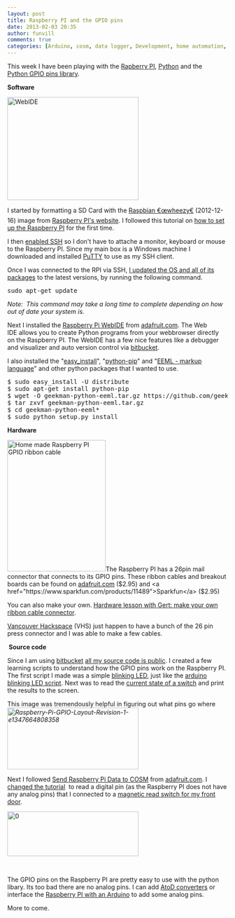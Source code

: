 ```yaml
---
layout: post
title: Raspberry PI and the GPIO pins
date: 2013-02-03 20:35
author: funvill
comments: true
categories: [Arduino, cosm, data logger, Development, home automation, Raspberry PI, raspberypi]
---
```

This week I have been playing with the <a href="http://www.raspberrypi.org/">Rapberry PI</a>, <a href="http://www.python.org/">Python</a> and the <a href="http://pypi.python.org/pypi/RPi.GPIO">Python GPIO pins library</a>.

<strong>Software</strong>

<img class="size-medium wp-image-3155 alignleft" alt="WebIDE" src="http://www.abluestar.com/blog/wp-content/uploads/2013/02/WebIDE-300x235.png" width="300" height="235" />

I started by formatting a SD Card with the <a href="http://www.raspberrypi.org/downloads">Raspbian €œwheezy€</a> (2012-12-16) image from <a href="http://www.raspberrypi.org/">Raspberry PI's website</a>. I followed this tutorial on <a href="http://learn.adafruit.com/adafruit-raspberry-pi-lesson-1-preparing-and-sd-card-for-your-raspberry-pi">how to set up the Raspberry PI</a> for the first time.

I then <a href="http://learn.adafruit.com/adafruits-raspberry-pi-lesson-6-using-ssh">enabled SSH</a> so I don't have to attache a monitor, keyboard or mouse to the Raspberry PI. Since my main box is a Windows machine I downloaded and installed <a href="http://www.putty.org/">PuTTY</a> to use as my SSH client.

Once I was connected to the RPI via SSH, <a href="http://www.cyberciti.biz/faq/how-do-i-update-ubuntu-linux-softwares/">I updated the OS and all of its packages</a> to the latest versions, by running the following command.
<pre>sudo apt-get update</pre>
<em>Note:  This command may take a long time to complete depending on how out of date your system is. </em>

Next I installed the <a href="http://learn.adafruit.com/webide">Raspberry Pi WebIDE</a> from <a href="http://learn.adafruit.com/webide">adafruit.com</a>. The Web IDE allows you to create Python programs from your webbrowser directly on the Raspberry PI. The WebIDE has a few nice features like a debugger and visualizer and auto version control via <a href="https://bitbucket.org/">bitbucket</a>.

I also installed the "<a href="http://packages.python.org/distribute/easy_install.html">easy_install</a>", "<a href="http://pypi.python.org/pypi/pip">python-pip</a>" and "<a href="http://www.eeml.org/">EEML - markup language</a>" and other python packages that I wanted to use.
<pre>$ sudo easy_install -U distribute
$ sudo apt-get install python-pip
$ wget -O geekman-python-eeml.tar.gz https://github.com/geekman/python-eeml/tarball/master
$ tar zxvf geekman-python-eeml.tar.gz
$ cd geekman-python-eeml*
$ sudo python setup.py install</pre>
<strong>Hardware </strong>

<a href="http://www.abluestar.com/blog/wp-content/uploads/2013/02/2013-01-31-23.07.11.jpg"><img class="size-medium wp-image-3153 alignright" alt="Home made Raspberry PI GPIO ribbon cable" src="http://www.abluestar.com/blog/wp-content/uploads/2013/02/2013-01-31-23.07.11-225x300.jpg" width="225" height="300" /></a>The Raspberry PI has a 26pin mail connector that connects to its GPIO pins. These ribbon cables and breakout boards can be found on <a href="http://www.adafruit.com/products/862">adafruit.com</a> ($2.95) and <a href="https://www.sparkfun.com/products/11489">Sparkfun</a> ($2.95)

You can also make your own. <a href="http://www.raspberrypi.org/archives/1404">Hardware lesson with Gert: make your own ribbon cable connector</a>.

<a href="http://vancouver.hackspace.ca/wp/">Vancouver Hackspace</a> (VHS) just happen to have a bunch of the 26 pin press connector and I was able to make a few cables.

<strong> Source code </strong>

Since I am using <a href="https://bitbucket.org/">bitbucket</a> <a href="https://github.com/funvill/RaspberryPIExamples/tree/master/examples">all my source code is public</a>. I created a few learning scripts to understand how the GPIO pins work on the Raspberry PI. The first script I made was a simple <a href="https://bitbucket.org/funvill/my-pi-projects/src/d0ebc27c2dd1/examples/Blinky.py?at=master">blinking LED</a>, just like the <a href="https://gist.github.com/anonymous/4728721">arduino blinking LED script</a>. Next was to read the <a href="https://bitbucket.org/funvill/my-pi-projects/src/d0ebc27c2dd1/examples/DigitalRead.py?at=master">current state of a switch</a> and print the results to the screen.

This image was tremendously helpful in figuring out what pins go where<em id="__mceDel"><a href="http://www.abluestar.com/blog/wp-content/uploads/2013/02/Raspberry-Pi-GPIO-Layout-Revision-1-e1347664808358.png"><img class="alignnone size-medium wp-image-3157" alt="Raspberry-Pi-GPIO-Layout-Revision-1-e1347664808358" src="http://www.abluestar.com/blog/wp-content/uploads/2013/02/Raspberry-Pi-GPIO-Layout-Revision-1-e1347664808358-300x141.png" width="300" height="141" /></a></em>

Next I followed <a href="http://learn.adafruit.com/send-raspberry-pi-data-to-cosm/overview">Send Raspberry Pi Data to COSM</a> from <a href="http://learn.adafruit.com">adafruit.com</a>. I <a href="https://bitbucket.org/funvill/my-pi-projects/src/d0ebc27c2dd1/examples/cosm.py?at=master">changed the tutorial</a>  to read a digital pin (as the Raspberry PI does not have any analog pins) that I connected to a <a href="https://cosm.com/feeds/102208">magnetic read switch for my front door</a>.

<a href="http://www.abluestar.com/blog/wp-content/uploads/2013/02/0.png"><img class="alignnone size-medium wp-image-3159" alt="0" src="http://www.abluestar.com/blog/wp-content/uploads/2013/02/0-300x102.png" width="300" height="102" /></a>

&nbsp;

The GPIO pins on the Raspberry PI are pretty easy to use with the python libary. Its too bad there are no analog pins. I can add <a href="http://en.wikipedia.org/wiki/Analog-to-digital_converter">AtoD converters</a> or interface the <a href="http://www.raspberrypi.org/archives/1171">Raspberry PI with an Arduino</a> to add some analog pins.

More to come.
